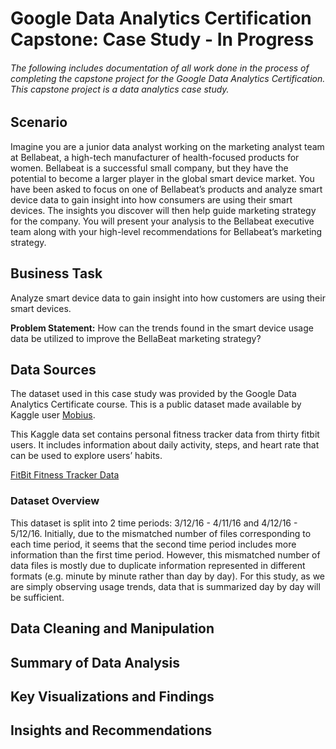 <h1> Google Data Analytics Certification Capstone: Case Study - In Progress </h1>
<h6> The following includes documentation of all work done in the process of completing the capstone project for the Google Data Analytics Certification. This capstone project is a data analytics case study. </h6>

<h2>Scenario</h2>

Imagine you are a junior data analyst working on the marketing analyst team at Bellabeat, a high-tech manufacturer of health-focused products for women. Bellabeat is a successful small company, but they have the potential to become a larger player in the global smart device market. You have been asked to focus on one of Bellabeat’s products and analyze smart device data to gain insight into how consumers are using their smart devices. The insights you discover will then help guide marketing strategy for the company. You will present your analysis to the Bellabeat executive team along with your high-level recommendations for Bellabeat’s marketing strategy.

<h2>Business Task</h2>

Analyze smart device data to gain insight into how customers are using their smart devices.

**Problem Statement:** How can the trends found in the smart device usage data be utilized to improve the BellaBeat marketing strategy? 

<h2>Data Sources</h2>

The dataset used in this case study was provided by the Google Data Analytics Certificate course. This is a public dataset made available by Kaggle user [Mobius](https://www.kaggle.com/arashnic).

This Kaggle data set contains personal fitness tracker data from thirty fitbit users. It includes information about daily activity, steps, and heart rate that can be used to explore users’ habits.

[FitBit Fitness Tracker Data](https://www.kaggle.com/datasets/arashnic/fitbit)

<h3>Dataset Overview</h3>

This dataset is split into 2 time periods: 3/12/16 - 4/11/16 and 4/12/16 - 5/12/16. Initially, due to the mismatched number of files corresponding to each time period, it seems that the second time period includes more information than the first time period. However, this mismatched number of data files is mostly due to duplicate information represented in different formats (e.g. minute by minute rather than day by day). For this study, as we are simply observing usage trends, data that is summarized day by day will be sufficient.  

<h2>Data Cleaning and Manipulation</h2>

<h2>Summary of Data Analysis</h2>

<h2>Key Visualizations and Findings</h2>

<h2>Insights and Recommendations</h2>
